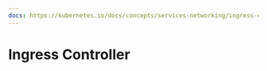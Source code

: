 ```yaml
---
docs: https://kubernetes.io/docs/concepts/services-networking/ingress-controllers/
---
```

# Ingress Controller